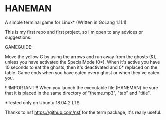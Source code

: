 # HANEMAN
A simple terminal game for Linux*
(Written in GoLang 1.11.1)

This is my first repo and first project, so i'm open to any advices or suggestions.

GAMEGUIDE:

Move the yellow C by using the arrows and run away from the ghosts (&), unless you have activated the SpecialMode (0*). When it's active you have 10 seconds to eat the ghosts, then it's deactivated and 0* replaced on the table. Game ends when you have eaten every ghost or when they've eaten you.

!!!IMPORTANT!!!
When you launch the executable file (HANEMAN) be sure that it is placed in the same directory of "theme.mp3", "tab" and "title".

*Tested only on Ubuntu 18.04.2 LTS.

Thanks to nsf https://github.com/nsf for the term package, it's really useful.
